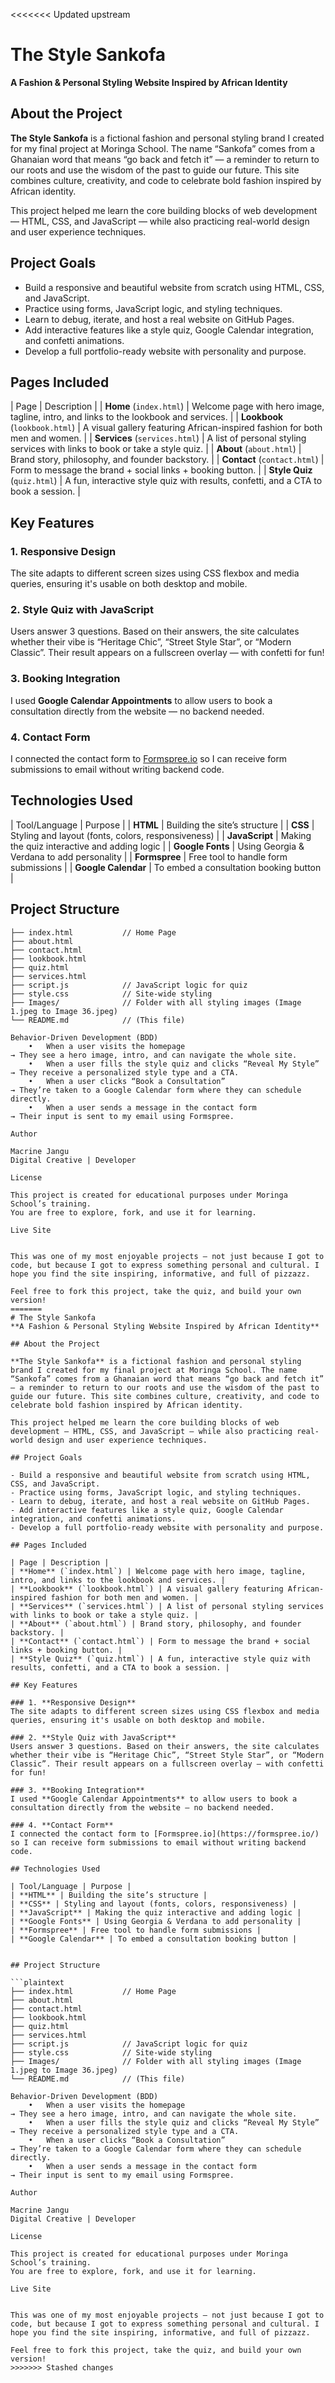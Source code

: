 <<<<<<< Updated upstream
# The Style Sankofa 
**A Fashion & Personal Styling Website Inspired by African Identity**

## About the Project

**The Style Sankofa** is a fictional fashion and personal styling brand I created for my final project at Moringa School. The name “Sankofa” comes from a Ghanaian word that means “go back and fetch it” — a reminder to return to our roots and use the wisdom of the past to guide our future. This site combines culture, creativity, and code to celebrate bold fashion inspired by African identity.

This project helped me learn the core building blocks of web development — HTML, CSS, and JavaScript — while also practicing real-world design and user experience techniques.

## Project Goals

- Build a responsive and beautiful website from scratch using HTML, CSS, and JavaScript.
- Practice using forms, JavaScript logic, and styling techniques.
- Learn to debug, iterate, and host a real website on GitHub Pages.
- Add interactive features like a style quiz, Google Calendar integration, and confetti animations.
- Develop a full portfolio-ready website with personality and purpose.

## Pages Included

| Page | Description |
| **Home** (`index.html`) | Welcome page with hero image, tagline, intro, and links to the lookbook and services. |
| **Lookbook** (`lookbook.html`) | A visual gallery featuring African-inspired fashion for both men and women. |
| **Services** (`services.html`) | A list of personal styling services with links to book or take a style quiz. |
| **About** (`about.html`) | Brand story, philosophy, and founder backstory. |
| **Contact** (`contact.html`) | Form to message the brand + social links + booking button. |
| **Style Quiz** (`quiz.html`) | A fun, interactive style quiz with results, confetti, and a CTA to book a session. |

## Key Features

### 1. **Responsive Design**
The site adapts to different screen sizes using CSS flexbox and media queries, ensuring it's usable on both desktop and mobile.

### 2. **Style Quiz with JavaScript**
Users answer 3 questions. Based on their answers, the site calculates whether their vibe is “Heritage Chic”, “Street Style Star”, or “Modern Classic”. Their result appears on a fullscreen overlay — with confetti for fun!

### 3. **Booking Integration**
I used **Google Calendar Appointments** to allow users to book a consultation directly from the website — no backend needed.

### 4. **Contact Form**
I connected the contact form to [Formspree.io](https://formspree.io/) so I can receive form submissions to email without writing backend code.

## Technologies Used

| Tool/Language | Purpose |
| **HTML** | Building the site’s structure |
| **CSS** | Styling and layout (fonts, colors, responsiveness) |
| **JavaScript** | Making the quiz interactive and adding logic |
| **Google Fonts** | Using Georgia & Verdana to add personality |
| **Formspree** | Free tool to handle form submissions |
| **Google Calendar** | To embed a consultation booking button |


## Project Structure

```plaintext
├── index.html           // Home Page
├── about.html
├── contact.html
├── lookbook.html
├── quiz.html
├── services.html
├── script.js            // JavaScript logic for quiz 
├── style.css            // Site-wide styling
├── Images/              // Folder with all styling images (Image 1.jpeg to Image 36.jpeg)
└── README.md            // (This file)

Behavior-Driven Development (BDD)
	•	When a user visits the homepage
→ They see a hero image, intro, and can navigate the whole site.
	•	When a user fills the style quiz and clicks “Reveal My Style”
→ They receive a personalized style type and a CTA.
	•	When a user clicks “Book a Consultation”
→ They’re taken to a Google Calendar form where they can schedule directly.
	•	When a user sends a message in the contact form
→ Their input is sent to my email using Formspree.

Author

Macrine Jangu
Digital Creative | Developer

License

This project is created for educational purposes under Moringa School’s training.
You are free to explore, fork, and use it for learning.

Live Site


This was one of my most enjoyable projects — not just because I got to code, but because I got to express something personal and cultural. I hope you find the site inspiring, informative, and full of pizzazz.

Feel free to fork this project, take the quiz, and build your own version!
=======
# The Style Sankofa 
**A Fashion & Personal Styling Website Inspired by African Identity**

## About the Project

**The Style Sankofa** is a fictional fashion and personal styling brand I created for my final project at Moringa School. The name “Sankofa” comes from a Ghanaian word that means “go back and fetch it” — a reminder to return to our roots and use the wisdom of the past to guide our future. This site combines culture, creativity, and code to celebrate bold fashion inspired by African identity.

This project helped me learn the core building blocks of web development — HTML, CSS, and JavaScript — while also practicing real-world design and user experience techniques.

## Project Goals

- Build a responsive and beautiful website from scratch using HTML, CSS, and JavaScript.
- Practice using forms, JavaScript logic, and styling techniques.
- Learn to debug, iterate, and host a real website on GitHub Pages.
- Add interactive features like a style quiz, Google Calendar integration, and confetti animations.
- Develop a full portfolio-ready website with personality and purpose.

## Pages Included

| Page | Description |
| **Home** (`index.html`) | Welcome page with hero image, tagline, intro, and links to the lookbook and services. |
| **Lookbook** (`lookbook.html`) | A visual gallery featuring African-inspired fashion for both men and women. |
| **Services** (`services.html`) | A list of personal styling services with links to book or take a style quiz. |
| **About** (`about.html`) | Brand story, philosophy, and founder backstory. |
| **Contact** (`contact.html`) | Form to message the brand + social links + booking button. |
| **Style Quiz** (`quiz.html`) | A fun, interactive style quiz with results, confetti, and a CTA to book a session. |

## Key Features

### 1. **Responsive Design**
The site adapts to different screen sizes using CSS flexbox and media queries, ensuring it's usable on both desktop and mobile.

### 2. **Style Quiz with JavaScript**
Users answer 3 questions. Based on their answers, the site calculates whether their vibe is “Heritage Chic”, “Street Style Star”, or “Modern Classic”. Their result appears on a fullscreen overlay — with confetti for fun!

### 3. **Booking Integration**
I used **Google Calendar Appointments** to allow users to book a consultation directly from the website — no backend needed.

### 4. **Contact Form**
I connected the contact form to [Formspree.io](https://formspree.io/) so I can receive form submissions to email without writing backend code.

## Technologies Used

| Tool/Language | Purpose |
| **HTML** | Building the site’s structure |
| **CSS** | Styling and layout (fonts, colors, responsiveness) |
| **JavaScript** | Making the quiz interactive and adding logic |
| **Google Fonts** | Using Georgia & Verdana to add personality |
| **Formspree** | Free tool to handle form submissions |
| **Google Calendar** | To embed a consultation booking button |


## Project Structure

```plaintext
├── index.html           // Home Page
├── about.html
├── contact.html
├── lookbook.html
├── quiz.html
├── services.html
├── script.js            // JavaScript logic for quiz 
├── style.css            // Site-wide styling
├── Images/              // Folder with all styling images (Image 1.jpeg to Image 36.jpeg)
└── README.md            // (This file)

Behavior-Driven Development (BDD)
	•	When a user visits the homepage
→ They see a hero image, intro, and can navigate the whole site.
	•	When a user fills the style quiz and clicks “Reveal My Style”
→ They receive a personalized style type and a CTA.
	•	When a user clicks “Book a Consultation”
→ They’re taken to a Google Calendar form where they can schedule directly.
	•	When a user sends a message in the contact form
→ Their input is sent to my email using Formspree.

Author

Macrine Jangu
Digital Creative | Developer

License

This project is created for educational purposes under Moringa School’s training.
You are free to explore, fork, and use it for learning.

Live Site


This was one of my most enjoyable projects — not just because I got to code, but because I got to express something personal and cultural. I hope you find the site inspiring, informative, and full of pizzazz.

Feel free to fork this project, take the quiz, and build your own version!
>>>>>>> Stashed changes
